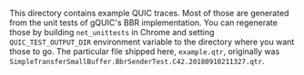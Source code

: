 This directory contains example QUIC traces.  Most of those are generated from
the unit tests of gQUIC's BBR implementation.  You can regenerate those by
building `net_unittests` in Chrome and setting `QUIC_TEST_OUTPUT_DIR`
environment variable to the directory where you want those to go.  The
particular file shipped here, `example.qtr`, originally was
`SimpleTransferSmallBuffer.BbrSenderTest.C42.20180910211327.qtr`.
